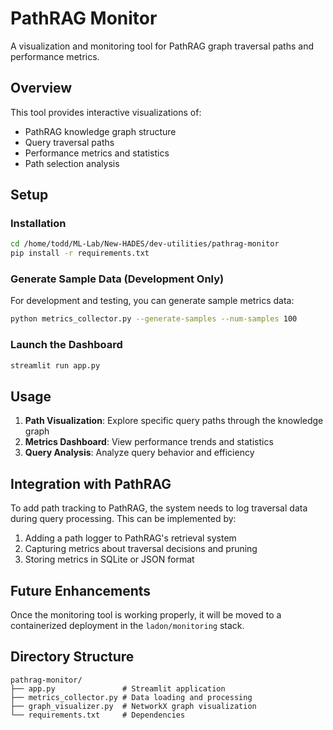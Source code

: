 # PathRAG Monitor

A visualization and monitoring tool for PathRAG graph traversal paths and performance metrics.

## Overview

This tool provides interactive visualizations of:
- PathRAG knowledge graph structure
- Query traversal paths
- Performance metrics and statistics
- Path selection analysis

## Setup

### Installation

```bash
cd /home/todd/ML-Lab/New-HADES/dev-utilities/pathrag-monitor
pip install -r requirements.txt
```

### Generate Sample Data (Development Only)

For development and testing, you can generate sample metrics data:

```bash
python metrics_collector.py --generate-samples --num-samples 100
```

### Launch the Dashboard

```bash
streamlit run app.py
```

## Usage

1. **Path Visualization**: Explore specific query paths through the knowledge graph
2. **Metrics Dashboard**: View performance trends and statistics
3. **Query Analysis**: Analyze query behavior and efficiency

## Integration with PathRAG

To add path tracking to PathRAG, the system needs to log traversal data during query processing. This can be implemented by:

1. Adding a path logger to PathRAG's retrieval system
2. Capturing metrics about traversal decisions and pruning
3. Storing metrics in SQLite or JSON format

## Future Enhancements

Once the monitoring tool is working properly, it will be moved to a containerized deployment in the `ladon/monitoring` stack.

## Directory Structure

```
pathrag-monitor/
├── app.py               # Streamlit application
├── metrics_collector.py # Data loading and processing
├── graph_visualizer.py  # NetworkX graph visualization
└── requirements.txt     # Dependencies
```
